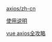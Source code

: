 [axios/zh-cn](http://www.axios-js.com/zh-cn/)

[使用说明](https://www.kancloud.cn/yunye/axios/234845)

[vue axios全攻略](https://www.cnblogs.com/libin-1/p/6607945.html)

